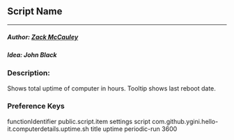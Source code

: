 ## Script Name
---
##### Author: [Zack McCauley](https://www.github.com/WardsParadox)
##### Idea: John Black


### Description:
Shows total uptime of computer in hours. Tooltip shows last reboot date.

### Preference Keys
<dict>
    <key>functionIdentifier</key>
    <string>public.script.item</string>
    <key>settings</key>
        <dict>
            <key>script</key>
            <string>com.github.ygini.hello-it.computerdetails.uptime.sh</string>
            <key>title</key>
            <string>uptime</string>
            <key>periodic-run</key>
            <integer>3600</integer>
        </dict>
</dict>
